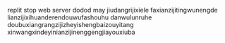 replit
stop
web
server
dodod
may
jiudangrijixiele
faxianzijitingwunengde
lianzijixihuanderendouwufashouhu
danwulunruhe
doubuxiangrangzijizheyishengbaizouyitang
xinwangxindeyinianzijinenggengjiayouxiuba